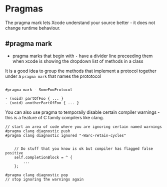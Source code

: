 # Pragmas

The pragma mark lets Xcode understand your source better - it does not change runtime behaviour.

## #pragma mark

* pragma marks that begin with `-` have a divider line preceeding them when
  xcode is showing the dropdown list of methods in a class

It is a good idea to group the methods that implement a protocol together under
a `pragma mark` that names the prototocol

```objc

#pragma mark - SomeFooProtocol

- (void) partOfFoo { ... }
- (void) anotherPartOfFoo { ... }
```

You can also use pragma to temporaily disable certain compiler warnings - this
is a feature of C family compilers like clang.

```objc
// start an area of code where you are ignoring certain named warnings
#pragma clang diagnostic push
#pragma clang diagnostic ignored "-Warc-retain-cycles"


    // Do stuff that you know is ok but compiler has flagged false positive
    self.completionBlock = ^ {
        ...
    };

#pragma clang diagnostic pop
// stop ignoring the warnings again
```
